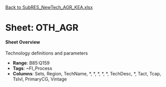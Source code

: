 [Back to SubRES_NewTech_AGR_KEA.xlsx](README.md)

# Sheet: OTH_AGR

#### Sheet Overview

Technology definitions and parameters

- **Range**: B85:Q159
- **Tags**: ~FI_Process
- **Columns**: Sets, Region, TechName, *, *, *, *, *, TechDesc, *, Tact, Tcap, Tslvl, PrimaryCG, Vintage

